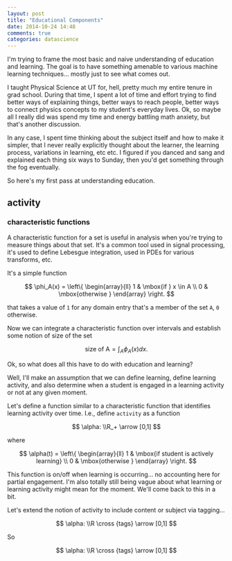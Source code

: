 ```yaml
---
layout: post
title: "Educational Components"
date: 2014-10-24 14:48
comments: true
categories: datascience
---
```


I'm trying to frame the most basic and naive understanding of education and
learning.  The goal is to have something amenable to various machine learning
techniques... mostly just to see what comes out.

<!--more-->

I taught Physical Science at UT for, hell, pretty much my entire tenure in grad
school.  During that time, I spent a lot of time and effort trying to find
better ways of explaining things, better ways to reach people, better ways to
connect physics concepts to my student's everyday lives.  Ok, so maybe all I
really did was spend my time and energy battling math anxiety, but that's
another discussion.

In any case, I spent time thinking about the subject itself and how to make it
simpler, that I never really explicitly thought about the learner, the learning
process, variations in learning, etc etc.  I figured if you danced and sang and
explained each thing six ways to Sunday, then you'd get something through the
fog eventually.

So here's my first pass at understanding education.


## activity

### characteristic functions

A characteristic function for a set is useful in analysis when you're trying to
measure things about that set.  It's a common tool used in signal processing,
it's used to define Lebesgue integration, used in PDEs for various transforms,
etc.

It's a simple function

$$
\phi_A(x) = 
  \left\{
    \begin{array}{ll}
      1 & \mbox{if } x \in A \\
      0 & \mbox{otherwise }
    \end{array}
  \right.
$$

that takes a value of `1` for any domain entry that's 
a member of the set `A`, `0` otherwise.

Now we can integrate a characteristic function over intervals and establish
some notion of size of the set

$$
\mbox{size of A} = \int_A \phi_A(x) dx.
$$

Ok, so what does all this have to do with education and learning?

Well, I'll make an assumption that we can define learning, define learning
activity, and also determine when a student is engaged in a learning activity
or not at any given moment.

Let's define a function similar to a characteristic function
that identifies learning activity over time.
I.e., define `activity` as a function

$$
    \alpha: \\R_+ \arrow [0,1]
$$

where

$$
    \alpha(t) = 
      \left\{
        \begin{array}{ll}
          1 & \mbox{if student is actively learning} \\
          0 & \mbox{otherwise }
        \end{array}
      \right.
$$

This function is on/off when learning is occurring... no accounting
here for partial engagement.
I'm also totally still being vague about what learning or learning
activity might mean for the moment.  We'll come back to this in a bit.

Let's extend the notion of activity to include content or
subject via tagging...

$$
    \alpha: \\R \cross {tags} \arrow [0,1]
$$

So

$$
    \alpha: \\R \cross {tags} \arrow [0,1]
$$







